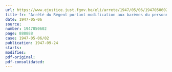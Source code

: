 ```yaml
---
url: https://www.ejustice.just.fgov.be/eli/arrete/1947/05/06/1947050602/justel
title-fr: "Arrêté du Régent portant modification aux barèmes du personnel du ministère du travail et de la prévoyance sociale"
date: 1947-05-06
source:
number: 1947050602
page: 888888
case: 1947-05-06/02
publication: 1947-09-24
starts:
modifies:
pdf-original:
pdf-consolidated:
---
```



